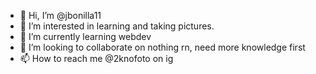 - 👋 Hi, I’m @jbonilla11
- 👀 I’m interested in learning and taking pictures.
- 🌱 I’m currently learning webdev
- 💞️ I’m looking to collaborate on nothing rn, need more knowledge first
- 📫 How to reach me @2knofoto on ig

<!---
jbonilla11/jbonilla11 is a ✨ special ✨ repository because its `README.md` (this file) appears on your GitHub profile.
You can click the Preview link to take a look at your changes.
--->
